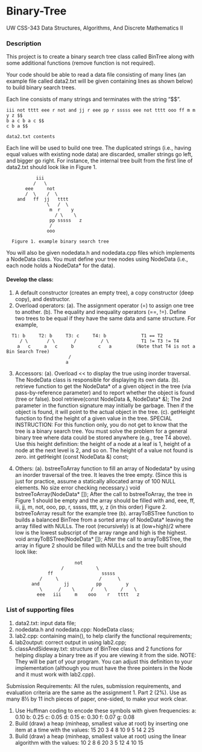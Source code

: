 # Binary-Tree

UW CSS-343 Data Structures, Algorithms, And Discrete Mathematics II 

### Description

This project is to create a binary search tree class called BinTree along with some additional functions (remove function is not required).

Your code should be able to read a data file consisting of many lines (an example file called data2.txt will be given containing lines as shown below) to build binary search trees.
    
Each line consists of many strings and terminates with the string “$$”. 

    iii not tttt eee r not and jj r eee pp r sssss eee not tttt ooo ff m m y z $$ 
    b a c b a c $$ 
    c b a $$
    
    data2.txt contents
    
Each line will be used to build one tree. The duplicated strings (i.e., having equal values with existing node data) are discarded, smaller strings go left, and bigger go right. For instance, the internal tree built from the first line of data2.txt should look like in Figure 1. 

               iii 
              /   \
           eee     not 
           /  \    /  \
        and   ff  jj   tttt 
                   \   /  \ 
                    m  r    y 
                      / \    \
                    pp sssss   z 
                    / 
                   ooo

      Figure 1. example binary search tree


You will also be given nodedata.h and nodedata.cpp files which implements a NodeData class. You must define your tree nodes using NodeData (i.e., each node holds a NodeData* for the data).

#### Develop the class:
  1.	A default constructor (creates an empty tree), a copy constructor (deep copy), and destructor.
  2.	Overload operators: (a). The assignment operator (=) to assign one tree to another. (b). The equality and inequality operators (==, !=). Define two trees to be equal if they have the same data and same structure. For example,
  
      T1: b     T2: b     T3: c     T4: b             T1 == T2 
         / \       / \       /         / \            T1 != T3 != T4 
        a   c     a   c     b         c   a         (Note that T4 is not a Bin Search Tree) 
                           / 
                          a 
  
  3. Accessors: (a). Overload << to display the true using inorder traversal. The NodeData class is responsible for displaying its own data. 
(b). retrieve function to get the NodeData* of a given object in the tree (via pass-by-reference parameter) and to report whether the object is found (tree or false).
bool retrieve(const NodeData &, NodeData* &);
The 2nd parameter in the function signature may initially be garbage. Then if the object is found, it will point to the actual object in the tree.
(c). getHeight function to find the height of a given value in the tree. SPECIAL INSTRUCTION: For this function only, you do not get to know that the tree is a binary search tree. You must solve the problem for a general binary tree where data could be stored anywhere (e.g., tree T4 above). Use this height definition: the height of a node at a leaf is 1, height of a node at the next level is 2, and so on. The height of a value not found is zero.
int getHeight (const NodeData &) const;

  4.	Others: (a). bstreeToArray function to fill an array of Nodedata* by using an inorder traversal of the tree. It leaves the tree empty. (Since this is just for practice, assume a statically allocated array of 100 NULL elements. No size error checking necessary.)
void bstreeToArray(NodeData* []);
After the call to bstreeToArray, the tree in Figure 1 should be empty and the array should be filled with
and, eee, ff, iii, jj, m, not, ooo, pp, r, sssss, tttt, y, z (in this order) Figure 2. bstreeToArray result for the example tree
(b). arrayToBSTree function to builds a balanced BinTree from a sorted array of NodeData* leaving the array filled with NULLs. The root (recursively) is at (low+high)/2 where low is the lowest subscript of the array range and high is the highest.
void arrayToBSTree(NodeData* []);
After the call to arrayToBSTree, the array in figure 2 should be filled with NULLs and the tree built should look like: 

                                  not
                             /            \
                        ff                  sssss
                     /     \               /      \
                  and         jj          pp         y 
                     \      /    \      /    \     /    \
                    eee   iii     m    ooo    r   tttt   z


### List of supporting files
1.	data2.txt: input data file;
2.	nodedata.h and nodedata.cpp: NodeData class;
3.	lab2.cpp: containing main(), to help clarify the functional requirements;
4.	lab2output: correct output in using lab2.cpp;
5.	classAndSideway.txt: structure of BinTree class and 2 functions for helping display a binary tree as if you are viewing it from the side. NOTE: They will be part of your program. You can adjust this definition to your implementation (although you must have the three pointers in the Node and it must work with lab2.cpp).

Submission Requirements: All the rules, submission requirements, and evaluation criteria are the same as the assignment 1.
Part 2 (2%). Use as many 8½ by 11 inch pieces of paper, one-sided, to make your work clear.
1.	Use Huffman coding to encode these symbols with given frequencies: a: 0.10 b: 0.25 c: 0.05 d: 0.15 e: 0.30 f: 0.07 g: 0.08
2.	Build (draw) a heap (minheap, smallest value at root) by inserting one item at a time with the values: 15 20 3 4 8 10 9 5 14 2 25
3.	Build (draw) a heap (minheap, smallest value at root) using the linear algorithm with the values: 10 2 8 6 20 3 5 12 4 10 15
